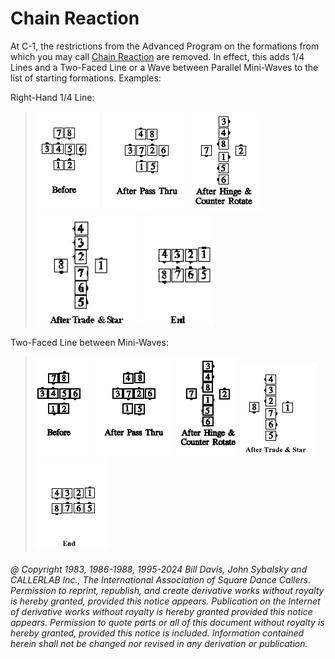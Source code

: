 
# Chain Reaction

At C-1, the restrictions from the Advanced Program on the
formations from which you may call [Chain Reaction](../a1/chain_reaction.md) are
removed. In effect, this adds 1/4 Lines and a Two-Faced
Line or a Wave between Parallel Mini-Waves to the list of
starting formations. Examples:

Right-Hand 1/4 Line:

> 
> ![alt](chain_reaction_1a.png)
> ![alt](chain_reaction_1b.png)
> ![alt](chain_reaction_1c.png)
> ![alt](chain_reaction_1d.png)
> ![alt](chain_reaction_1e.png)
>

Two-Faced Line between Mini-Waves:

>
> ![alt](chain_reaction_2a.png)
> ![alt](chain_reaction_2b.png)
> ![alt](chain_reaction_2c.png)
> ![alt](chain_reaction_2d.png)
> ![alt](chain_reaction_2e.png)
>

###### @ Copyright 1983, 1986-1988, 1995-2024 Bill Davis, John Sybalsky and CALLERLAB Inc., The International Association of Square Dance Callers. Permission to reprint, republish, and create derivative works without royalty is hereby granted, provided this notice appears. Publication on the Internet of derivative works without royalty is hereby granted provided this notice appears. Permission to quote parts or all of this document without royalty is hereby granted, provided this notice is included. Information contained herein shall not be changed nor revised in any derivation or publication.
